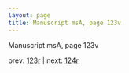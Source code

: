 ```yaml
---
layout: page
title: Manuscript msA, page 123v
---
```


Manuscript msA, page 123v

prev:  [123r](../123r) | next:  [124r](../124r)